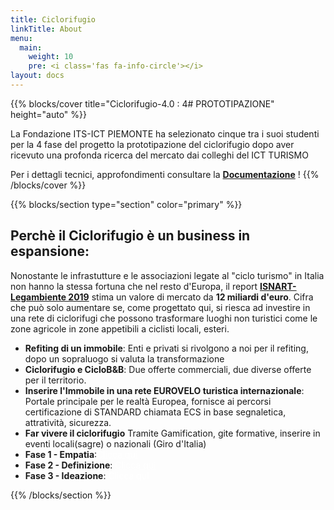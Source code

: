 ```yaml
---
title: Ciclorifugio
linkTitle: About
menu:
  main:
    weight: 10
    pre: <i class='fas fa-info-circle'></i>
layout: docs
---
```


{{% blocks/cover title="Ciclorifugio-4.0 : 4# PROTOTIPAZIONE" height="auto" %}}

La Fondazione ITS-ICT PIEMONTE ha selezionato cinque tra i suoi studenti per la 4 fase del progetto la prototipazione del ciclorifugio dopo aver ricevuto una profonda ricerca del mercato dai colleghi del ICT TURISMO

Per i dettagli tecnici, approfondimenti consultare la [**Documentazione**](/docs/) !
{{% /blocks/cover %}}

{{% blocks/section type="section" color="primary" %}}
## Perchè il Ciclorifugio è un business in espansione:
Nonostante le infrastutture e le associazioni legate al "ciclo turismo" in Italia non hanno la stessa fortuna che nel resto d'Europa, il report [**ISNART-Legambiente 2019**](https://mybikeway.it/wp-content/uploads/2019/03/1%C2%B0-rapporto-sul-Cicloturismo-in-Italia-2019-Unioncamere-Legambiente.pdf) stima un valore di mercato da **12 miliardi d'euro**. Cifra che può solo aumentare se, come progettato qui, si riesca ad investire in una rete di ciclorifugi che possono trasformare luoghi non turistici come le zone agricole in zone appetibili a ciclisti locali, esteri.

*   **Refiting di un immobile**: Enti e privati si rivolgono a noi per il refiting, dopo un sopraluogo si valuta la transformazione 
*   **Ciclorifugio e CicloB&B**: Due offerte commerciali, due diverse offerte per il territorio.
*   **Inserire l'Immobile in una rete EUROVELO turistica internazionale**: Portale principale per le realtà Europea, fornisce ai percorsi certificazione di STANDARD chiamata ECS in base segnaletica, attratività, sicurezza.
*  **Far vivere il ciclorifugio** Tramite Gamification, gite formative, inserire in eventi locali(sagre) o nazionali (Giro d'Italia) 
*  **Fase 1 - Empatia**:<a href="https://github.com/OfficineArduinoTorino/docsy/blob/master/upskill-4.0/%231-EMPATIA_Ciclorifugio_2021.pdf" style="color: white; text-decoration: underline;text-decoration-style: dotted;">Clicca qui</a>
*  **Fase 2 - Definizione**: <a href="https://github.com/OfficineArduinoTorino/docsy/blob/master/upskill-4.0/%232-DEFINIZIONE_Ciclorifugio_2021.pdf" style="color: white; text-decoration: underline;text-decoration-style: dotted;">Clicca qui</a>
*  **Fase 3 - Ideazione**: <a href="https://github.com/OfficineArduinoTorino/docsy/blob/master/upskill-4.0/%233-IDEAZIONE_Ciclorifugio_2021.pdf" style="color: white; text-decoration: underline;text-decoration-style: dotted;">Clicca qui</a>


{{% /blocks/section %}}
